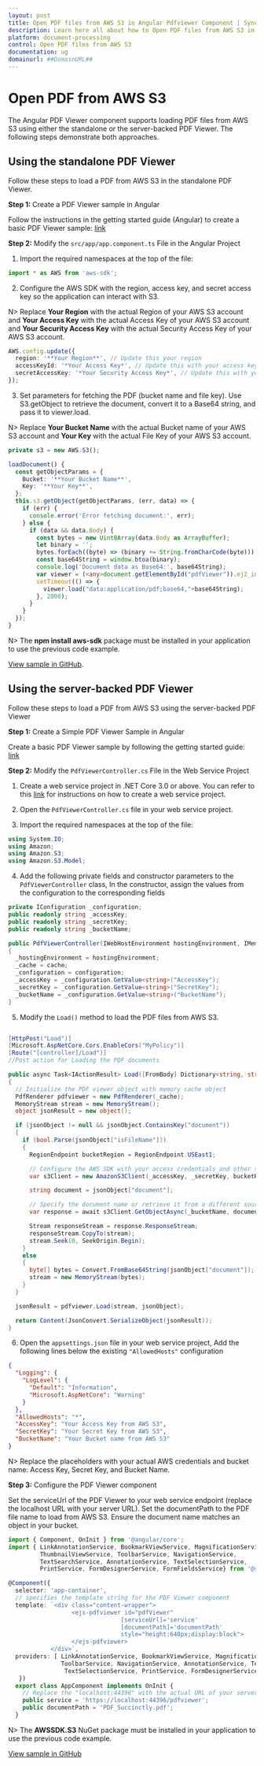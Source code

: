 ```yaml
---
layout: post
title: Open PDF files from AWS S3 in Angular Pdfviewer Component | Syncfusion
description: Learn here all about how to Open PDF files from AWS S3 in Syncfusion Angular Pdfviewer component of Syncfusion Essential JS 2 and more.
platform: document-processing
control: Open PDF files from AWS S3
documentation: ug
domainurl: ##DomainURL##
---
```


# Open PDF from AWS S3

The Angular PDF Viewer component supports loading PDF files from AWS S3 using either the standalone or the server-backed PDF Viewer. The following steps demonstrate both approaches.

## Using the standalone PDF Viewer

Follow these steps to load a PDF from AWS S3 in the standalone PDF Viewer.

**Step 1:** Create a PDF Viewer sample in Angular

Follow the instructions in the getting started guide (Angular) to create a basic PDF Viewer sample: [link](https://help.syncfusion.com/document-processing/pdf/pdf-viewer/angular/getting-started)

**Step 2:** Modify the `src/app/app.component.ts` File in the Angular Project

1. Import the required namespaces at the top of the file:

```typescript
import * as AWS from 'aws-sdk';
```

2. Configure the AWS SDK with the region, access key, and secret access key so the application can interact with S3.

N> Replace **Your Region** with the actual Region of your AWS S3 account and **Your Access Key** with the actual Access Key of your AWS S3 account and **Your Security Access Key** with the actual Security Access Key of your AWS S3 account.

```typescript
AWS.config.update({
  region: '**Your Region**', // Update this your region
  accessKeyId: '*Your Access Key*', // Update this with your access key id
  secretAccessKey: '*Your Security Access Key*', // Update this with your secret access key
});
```

3. Set parameters for fetching the PDF (bucket name and file key). Use S3.getObject to retrieve the document, convert it to a Base64 string, and pass it to viewer.load.

N> Replace **Your Bucket Name** with the actual Bucket name of your AWS S3 account and **Your Key** with the actual File Key of your AWS S3 account.

```typescript
private s3 = new AWS.S3();

loadDocument() {
  const getObjectParams = {
    Bucket: '**Your Bucket Name**',
    Key: '**Your Key**',
  };
  this.s3.getObject(getObjectParams, (err, data) => {
    if (err) {
      console.error('Error fetching document:', err);
    } else {
      if (data && data.Body) {
        const bytes = new Uint8Array(data.Body as ArrayBuffer);
        let binary = '';
        bytes.forEach((byte) => (binary += String.fromCharCode(byte)));
        const base64String = window.btoa(binary);
        console.log('Document data as Base64:', base64String);
        var viewer = (<any>document.getElementById("pdfViewer")).ej2_instances[0];
        setTimeout(() => {
          viewer.load("data:application/pdf;base64,"+base64String);
        }, 2000);
      }
    }
  });
}
```

N> The **npm install aws-sdk** package must be installed in your application to use the previous code example.

[View sample in GitHub](https://github.com/SyncfusionExamples/open-save-pdf-documents-in-aws-s3/tree/master/Open%20and%20Save%20PDF%20in%20AWS%20S3%20using%20Standalone).

## Using the server-backed PDF Viewer

Follow these steps to load a PDF from AWS S3 using the server-backed PDF Viewer

**Step 1:** Create a Simple PDF Viewer Sample in Angular

Create a basic PDF Viewer sample by following the getting started guide: [link](https://help.syncfusion.com/document-processing/pdf/pdf-viewer/angular/getting-started)

**Step 2:** Modify the `PdfViewerController.cs` File in the Web Service Project

1. Create a web service project in .NET Core 3.0 or above. You can refer to this [link](https://www.syncfusion.com/kb/11063/how-to-create-pdf-viewer-web-service-in-net-core-3-0-and-above) for instructions on how to create a web service project.

2. Open the `PdfViewerController.cs` file in your web service project.

3. Import the required namespaces at the top of the file:

```csharp
using System.IO;
using Amazon;
using Amazon.S3;
using Amazon.S3.Model;
```

4. Add the following private fields and constructor parameters to the `PdfViewerController` class, In the constructor, assign the values from the configuration to the corresponding fields

```csharp
private IConfiguration _configuration;
public readonly string _accessKey;
public readonly string _secretKey;
public readonly string _bucketName;

public PdfViewerController(IWebHostEnvironment hostingEnvironment, IMemoryCache cache, IConfiguration configuration)
{
  _hostingEnvironment = hostingEnvironment;
  _cache = cache;
  _configuration = configuration;
  _accessKey = _configuration.GetValue<string>("AccessKey");
  _secretKey = _configuration.GetValue<string>("SecretKey");
  _bucketName = _configuration.GetValue<string>("BucketName");
}
```

5. Modify the `Load()` method to load the PDF files from AWS S3.

```csharp

[HttpPost("Load")]
[Microsoft.AspNetCore.Cors.EnableCors("MyPolicy")]
[Route("[controller]/Load")]
//Post action for Loading the PDF documents 

public async Task<IActionResult> Load([FromBody] Dictionary<string, string> jsonObject)
{
  // Initialize the PDF viewer object with memory cache object
  PdfRenderer pdfviewer = new PdfRenderer(_cache);
  MemoryStream stream = new MemoryStream();
  object jsonResult = new object();

  if (jsonObject != null && jsonObject.ContainsKey("document"))
  {
    if (bool.Parse(jsonObject["isFileName"]))
    {
      RegionEndpoint bucketRegion = RegionEndpoint.USEast1;

      // Configure the AWS SDK with your access credentials and other settings
      var s3Client = new AmazonS3Client(_accessKey, _secretKey, bucketRegion);

      string document = jsonObject["document"];

      // Specify the document name or retrieve it from a different source
      var response = await s3Client.GetObjectAsync(_bucketName, document);

      Stream responseStream = response.ResponseStream;
      responseStream.CopyTo(stream);
      stream.Seek(0, SeekOrigin.Begin);
    }
    else
    {
      byte[] bytes = Convert.FromBase64String(jsonObject["document"]);
      stream = new MemoryStream(bytes);
    }
  }

  jsonResult = pdfviewer.Load(stream, jsonObject);

  return Content(JsonConvert.SerializeObject(jsonResult));
}

```

6. Open the `appsettings.json` file in your web service project, Add the following lines below the existing `"AllowedHosts"` configuration

```json
{
  "Logging": {
    "LogLevel": {
      "Default": "Information",
      "Microsoft.AspNetCore": "Warning"
    }
  },
  "AllowedHosts": "*",
  "AccessKey": "Your Access Key from AWS S3",
  "SecretKey": "Your Secret Key from AWS S3",
  "BucketName": "Your Bucket name from AWS S3"
}
```

N> Replace the placeholders with your actual AWS credentials and bucket name: Access Key, Secret Key, and Bucket Name.

**Step 3:** Configure the PDF Viewer component

Set the serviceUrl of the PDF Viewer to your web service endpoint (replace the localhost URL with your server URL). Set the documentPath to the PDF file name to load from AWS S3. Ensure the document name matches an object in your bucket.

```typescript
import { Component, OnInit } from '@angular/core';
import { LinkAnnotationService, BookmarkViewService, MagnificationService,
         ThumbnailViewService, ToolbarService, NavigationService,
         TextSearchService, AnnotationService, TextSelectionService,
         PrintService, FormDesignerService, FormFieldsService} from '@syncfusion/ej2-angular-pdfviewer';

@Component({
  selector: 'app-container',
  // specifies the template string for the PDF Viewer component
  template: `<div class="content-wrapper">
                  <ejs-pdfviewer id="pdfViewer"
                                [serviceUrl]='service'
                                [documentPath]='documentPath'
                                style="height:640px;display:block">
                  </ejs-pdfviewer>
            </div>`,
  providers: [ LinkAnnotationService, BookmarkViewService, MagnificationService,ThumbnailViewService,
               ToolbarService, NavigationService, AnnotationService, TextSearchService,
                TextSelectionService, PrintService, FormDesignerService, FormFieldsService]
   })
  export class AppComponent implements OnInit {
    // Replace the "localhost:44396" with the actual URL of your server
    public service = 'https://localhost:44396/pdfviewer';
    public documentPath = 'PDF_Succinctly.pdf';
  }
```

N> The **AWSSDK.S3** NuGet package must be installed in your application to use the previous code example.

[View sample in GitHub](https://github.com/SyncfusionExamples/open-save-pdf-documents-in-aws-s3/tree/master/Open%20and%20Save%20PDF%20in%20AWS%20S3%20using%20Server-Backend)